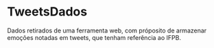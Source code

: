 # TweetsDados
Dados retirados de uma ferramenta web, com próposito de armazenar emoções notadas em tweets, que tenham referência ao IFPB.
